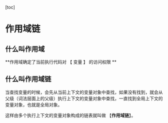 [toc]

# 作用域链

## 什么叫作用域 ##

**作用域确定了当前执行代码对 【 变量 】 的访问权限 **

## 什么叫作用域链

当查找变量的时候，会先从当前上下文的变量对象中查找，如果没有找到，就会从父级（词法层面上的父级）执行上下文的变量对象中查找，一直找到全局上下文的变量对象，也就是全局对象。

这样由多个执行上下文的变量对象构成的链表就叫做 【**作用域链**】。

